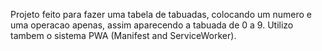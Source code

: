 Projeto feito para fazer uma tabela de tabuadas, colocando um numero e uma operacao apenas, assim aparecendo a tabuada de 0 a 9.
Utilizo tambem o sistema PWA (Manifest and ServiceWorker).
